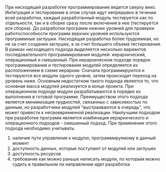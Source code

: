При нисходящей разработке программирование ведется сверху вниз. Интеграция и тестирование в этом случае идут непрерывно в течении всей разработки, каждый разработанный модуль тестируется как по отдельности, так и в сборке сразу после включения в нее (тестируется вся сборка). До разработки программ нижних уровней для проверки работоспособности программ верхних уровней используются программные заглушки. Нисходящая разработка более трудоемкая, но не за счет создания заглушек, а за счет большего объема тестирования.
В рамках нисходящего подхода выделяется несколько вариантов последовательного программирования модулей: иерархический, операционный и смешанный.
При иерархическом подходе порядок программирования и тестирования модулей определяется их расположением в схеме иерархии. Сначала программируются и тестируются все модули одного уровня, затем происходит переход на уровень ниже. Основным недостатком такого подхода является то, что основная масса модулей реализуется в конце проекта.
При операционном подходе модули разрабатываются в порядке их выполнения в готовой программе. Преимуществом этого подхода является минимизация трудностей, связанных с зависимостью по данным, но разработчики модулей "выстраиваются в очередь", что может привести к несвоевременной реализации.
Наилучшим подходом при разработке программ является комбинация иерархического и операционного подходов - смешанный подход.
При применении этого подхода необходимо учитывать:
1. наличие пути управления к модулю, программируемому в данный момент
2. доступность данных, которые поступают от модулей или заглушек
3. доступность ресурсов
4. требование как можно раньше написать модули, по которым можно судить в правильном ли направлении идет разработка